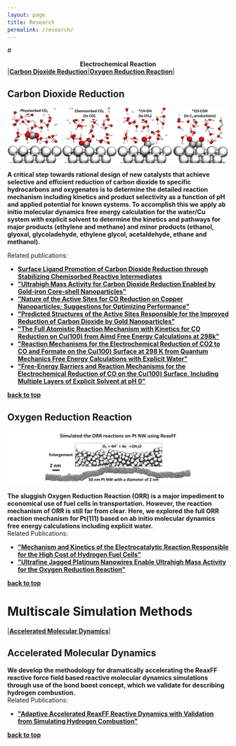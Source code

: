 ```yaml
---
layout: page
title: Research
permalink: /research/
---
```


#<center><a name="reaction"></a>**Electrochemical Reaction**</center> 
|<a name="top"></a>[**Carbon Dioxide Reduction**](#co2rr)|[**Oxygen Reduction Reaction**](#orr)|   

## <a name="co2rr"></a>**Carbon Dioxide Reduction** 
![co2](/images/co2.png#left)

**A critical step towards rational design of new catalysts that achieve selective and efficient reduction of carbon dioxide to specific hydrocarbons and oxygenates is to determine the detailed reaction mechanism including kinetics and product selectivity as a function of pH and applied potential for known systems. To accomplish this we apply ab initio molecular dynamics free energy calculation for the water/Cu system with explicit solvent to determine the kinetics and pathways for major products (ethylene and methane) and minor products (ethanol, glyoxal, glycoladehyde, ethylene glycol, acetaldehyde, ethane and methanol).**

Related publications:  
* [**Surface Ligand Promotion of Carbon Dioxide Reduction through Stabilizing Chemisorbed Reactive Intermediates**](http://dx.doi.org/doi/10.1021/acs.jpclett.8b00959)
* [**"Ultrahigh Mass Activity for Carbon Dioxide Reduction Enabled by Gold-iron Core-shell Nanoparticles"**](http://dx.doi.org/10.1021/jacs.7b09251)  
*  [**"Nature of the Active Sites for CO Reduction on Copper Nanoparticles; Suggestions for Optimizing Performance"**](http://dx.doi.org/10.1021/jacs.7b03300)  
* [**"Predicted Structures of the Active Sites Responsible for the Improved Reduction of Carbon Dioxide by Gold Nanoparticles"**](http://dx.doi.org/10.1021/acs.jpclett.7b01335)
* [**"The Full Atomistic Reaction Mechanism with Kinetics for CO Reduction on Cu(100) from Aimd Free Energy Calculations at 298k"**](http://dx.doi.org/10.1073/pnas.1612106114)  
* [**"Reaction Mechanisms for the Electrochemical Reduction of CO2 to CO and Formate on the Cu(100) Surface at 298 K from Quantum Mechanics Free Energy Calculations with Explicit Water"**](http://dx.doi.org/10.1021/jacs.6b08534)  
* [**"Free-Energy Barriers and Reaction Mechanisms for the Electrochemical Reduction of CO on the Cu(100) Surface, Including Multiple Layers of Explicit Solvent at pH 0"**](http://dx.doi.org/10.1021/acs.jpclett.5b02247)  

[**back to top**](#top)

## <a name="orr"></a>**Oxygen Reduction Reaction**
![orr](/images/orr.png#left)

**The sluggish Oxygen Reduction Reaction (ORR) is a major impediment to economical use of fuel cells in transportation.**
**However, the reaction mechanism of ORR is still far from clear.**
**Here, we explored the full ORR reaction mechanism for Pt(111) based on ab initio molecular dynamics free energy calculations including explicit water.**  
Related Publications:  
* [**"Mechanism and Kinetics of the Electrocatalytic Reaction Responsible for the High Cost of Hydrogen Fuel Cells"**](http://dx.doi.org/10.1039/C6CP08055C)  
* [**"Ultrafine Jagged Platinum Nanowires Enable Ultrahigh Mass Activity for the Oxygen Reduction Reaction"**](
http://dx.doi.org/10.1126/science.aaf9050)  

[**back to top**](#top)

# <a name="method"></a>**Multiscale Simulation Methods** 
|[**Accelerated Molecular Dynamics**](#amd)|  

## <a name="amd"></a> **Accelerated Molecular Dynamics**
**We develop the methodology for dramatically accelerating the ReaxFF reactive force field based reactive molecular dynamics simulations through use of the bond boost concept, which we validate for describing hydrogen combustion.**  
Related Publications:  
* [**"Adaptive Accelerated ReaxFF Reactive Dynamics with Validation from Simulating Hydrogen Combustion"**](http://dx.doi.org/10.1021/ja5037258)  

[**back to top**](#top)

